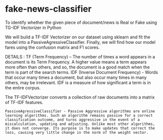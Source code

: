 # fake-news-classifier
To identify whether the given piece of document/news is Real or Fake using TG-IDF Vectorizer in Python

We will build a TF-IDF Vectorizer on our dataset using sklearn and fit the model into a PassiveAgressiveClassifier. Finally, we will find how our model fares using the confusion matrix and F1 scores.

DETAILS :
	TF (Term Frequency) – The number of times a word appears in a document is its Term Frequency. A higher value means a term appears more often than others, and so, the document is a good match when the term is part of the search terms.
	IDF (Inverse Document Frequency) - Words that occur many times a document, but also occur many times in many others, may be irrelevant. IDF is a measure of how significant a term is in the entire corpus.
    
The TF-IDFVectorizer converts a collection of raw documents into a matrix of TF-IDF features.

	PassiveAgressiveClassifier - Passive Aggressive algorithms are online learning algorithms. Such an algorithm remains passive for a correct classification outcome, and turns aggressive in the event of a miscalculation, updating and adjusting. Unlike most other algorithms, it does not converge. Its purpose is to make updates that correct the loss, causing very little change in the norm of the weight vector.


